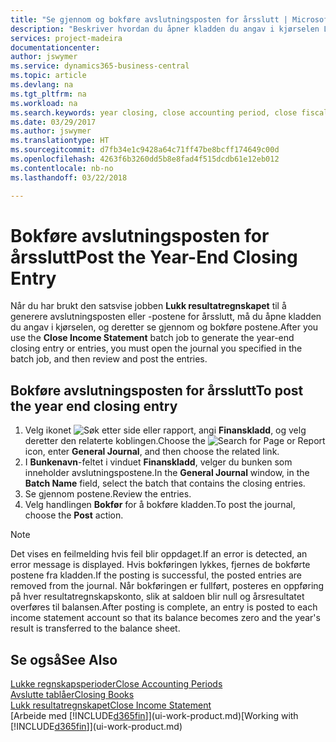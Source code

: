```yaml
---
title: "Se gjennom og bokføre avslutningsposten for årsslutt | Microsoft-dokumentasjon"
description: "Beskriver hvordan du åpner kladden du angav i kjørselen Lukk resultatregnskapet, og deretter ser gjennom og bokfører avslutningsposten for årsslutt."
services: project-madeira
documentationcenter: 
author: jswymer
ms.service: dynamics365-business-central
ms.topic: article
ms.devlang: na
ms.tgt_pltfrm: na
ms.workload: na
ms.search.keywords: year closing, close accounting period, close fiscal year, bank account detailed trial balance
ms.date: 03/29/2017
ms.author: jswymer
ms.translationtype: HT
ms.sourcegitcommit: d7fb34e1c9428a64c71ff47be8bcff174649c00d
ms.openlocfilehash: 4263f6b3260dd5b8e8fad4f515dcdb61e12eb012
ms.contentlocale: nb-no
ms.lasthandoff: 03/22/2018

---
```

# <a name="post-the-year-end-closing-entry"></a><span data-ttu-id="08cd8-103">Bokføre avslutningsposten for årsslutt</span><span class="sxs-lookup"><span data-stu-id="08cd8-103">Post the Year-End Closing Entry</span></span>
<span data-ttu-id="08cd8-104">Når du har brukt den satsvise jobben **Lukk resultatregnskapet** til å generere avslutningsposten eller -postene for årsslutt, må du åpne kladden du angav i kjørselen, og deretter se gjennom og bokføre postene.</span><span class="sxs-lookup"><span data-stu-id="08cd8-104">After you use the **Close Income Statement** batch job to generate the year-end closing entry or entries, you must open the journal you specified in the batch job, and then review and post the entries.</span></span>

## <a name="to-post-the-year-end-closing-entry"></a><span data-ttu-id="08cd8-105">Bokføre avslutningsposten for årsslutt</span><span class="sxs-lookup"><span data-stu-id="08cd8-105">To post the year end closing entry</span></span>
1. <span data-ttu-id="08cd8-106">Velg ikonet ![Søk etter side eller rapport](media/ui-search/search_small.png "Søk etter side eller rapport"), angi **Finanskladd**, og velg deretter den relaterte koblingen.</span><span class="sxs-lookup"><span data-stu-id="08cd8-106">Choose the ![Search for Page or Report](media/ui-search/search_small.png "Search for Page or Report icon") icon, enter **General Journal**, and then choose the related link.</span></span>
2. <span data-ttu-id="08cd8-107">I **Bunkenavn**-feltet i vinduet **Finanskladd**, velger du bunken som inneholder avslutningspostene.</span><span class="sxs-lookup"><span data-stu-id="08cd8-107">In the **General Journal** window, in the **Batch Name** field, select the batch that contains the closing entries.</span></span>
3. <span data-ttu-id="08cd8-108">Se gjennom postene.</span><span class="sxs-lookup"><span data-stu-id="08cd8-108">Review the entries.</span></span>
4. <span data-ttu-id="08cd8-109">Velg handlingen **Bokfør** for å bokføre kladden.</span><span class="sxs-lookup"><span data-stu-id="08cd8-109">To post the journal, choose the **Post** action.</span></span>

> [!NOTE]  
>   <span data-ttu-id="08cd8-110">Det vises en feilmelding hvis feil blir oppdaget.</span><span class="sxs-lookup"><span data-stu-id="08cd8-110">If an error is detected, an error message is displayed.</span></span> <span data-ttu-id="08cd8-111">Hvis bokføringen lykkes, fjernes de bokførte postene fra kladden.</span><span class="sxs-lookup"><span data-stu-id="08cd8-111">If the posting is successful, the posted entries are removed from the journal.</span></span> <span data-ttu-id="08cd8-112">Når bokføringen er fullført, posteres en oppføring på hver resultatregnskapskonto, slik at saldoen blir null og årsresultatet overføres til balansen.</span><span class="sxs-lookup"><span data-stu-id="08cd8-112">After posting is complete, an entry is posted to each income statement account so that its balance becomes zero and the year's result is transferred to the balance sheet.</span></span>

## <a name="see-also"></a><span data-ttu-id="08cd8-113">Se også</span><span class="sxs-lookup"><span data-stu-id="08cd8-113">See Also</span></span>
[<span data-ttu-id="08cd8-114">Lukke regnskapsperioder</span><span class="sxs-lookup"><span data-stu-id="08cd8-114">Close Accounting Periods</span></span>](year-close-account-periods.md)  
[<span data-ttu-id="08cd8-115">Avslutte tablåer</span><span class="sxs-lookup"><span data-stu-id="08cd8-115">Closing Books</span></span>](year-close-books.md)  
[<span data-ttu-id="08cd8-116">Lukk resultatregnskapet</span><span class="sxs-lookup"><span data-stu-id="08cd8-116">Close Income Statement</span></span>](year-close-income-statement.md)  
<span data-ttu-id="08cd8-117">[Arbeide med [!INCLUDE[d365fin](includes/d365fin_md.md)]](ui-work-product.md)</span><span class="sxs-lookup"><span data-stu-id="08cd8-117">[Working with [!INCLUDE[d365fin](includes/d365fin_md.md)]](ui-work-product.md)</span></span>


